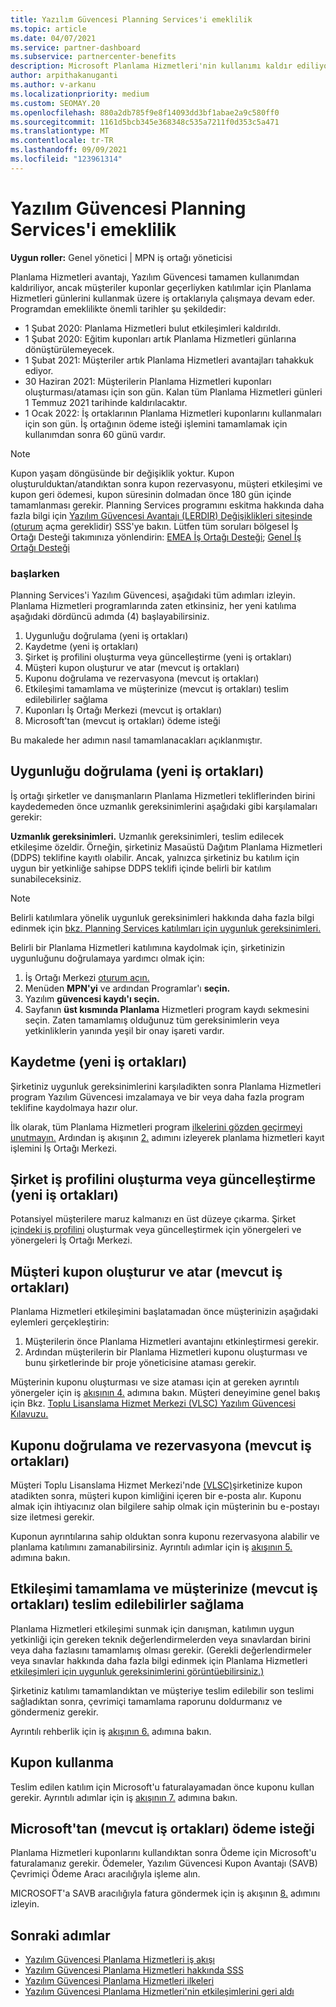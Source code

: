```yaml
---
title: Yazılım Güvencesi Planning Services'i emeklilik
ms.topic: article
ms.date: 04/07/2021
ms.service: partner-dashboard
ms.subservice: partnercenter-benefits
description: Microsoft Planlama Hizmetleri'nin kullanımı kaldır ediliyor.
author: arpithakanuganti
ms.author: v-arkanu
ms.localizationpriority: medium
ms.custom: SEOMAY.20
ms.openlocfilehash: 880a2db785f9e8f14093dd3bf1abae2a9c580ff0
ms.sourcegitcommit: 1161d5bcb345e368348c535a7211f0d353c5a471
ms.translationtype: MT
ms.contentlocale: tr-TR
ms.lasthandoff: 09/09/2021
ms.locfileid: "123961314"
---
```

# <a name="software-assurance-planning-services-retirement"></a>Yazılım Güvencesi Planning Services'i emeklilik

**Uygun roller:** Genel yönetici | MPN iş ortağı yöneticisi


Planlama Hizmetleri avantajı, Yazılım Güvencesi tamamen kullanımdan kaldıriliyor, ancak müşteriler kuponlar geçerliyken katılımlar için Planlama Hizmetleri günlerini kullanmak üzere iş ortaklarıyla çalışmaya devam eder. Programdan emeklilikte önemli tarihler şu şekildedir: 

- 1 Şubat 2020: Planlama Hizmetleri bulut etkileşimleri kaldırıldı.  
- 1 Şubat 2020: Eğitim kuponları artık Planlama Hizmetleri günlarına dönüştürülemeyecek.  
- 1 Şubat 2021: Müşteriler artık Planlama Hizmetleri avantajları tahakkuk ediyor. 
- 30 Haziran 2021: Müşterilerin Planlama Hizmetleri kuponları oluşturması/ataması için son gün. Kalan tüm Planlama Hizmetleri günleri 1 Temmuz 2021 tarihinde kaldırılacaktır.
- 1 Ocak 2022: İş ortaklarının Planlama Hizmetleri kuponlarını kullanmaları için son gün. İş ortağının ödeme isteği işlemini tamamlamak için kullanımdan sonra 60 günü vardır.  

>[!NOTE]
>Kupon yaşam döngüsünde bir değişiklik yoktur. Kupon oluşturulduktan/atandıktan sonra kupon rezervasyonu, müşteri etkileşimi ve kupon geri ödemesi, kupon süresinin dolmadan önce 180 gün içinde tamamlanması gerekir.  Planning Services programını eskitma hakkında daha fazla bilgi için [Yazılım Güvencesi Avantajı (LERDIR) Değişiklikleri sitesinde (oturum](https://partner.microsoft.com/resources/collection/software-assurance-benefit-changes#/) açma gereklidir) SSS'ye bakın.  Lütfen tüm soruları bölgesel İş Ortağı Desteği takımınıza yönlendirin: [EMEA İş Ortağı Desteği](mailto:savoucher@msdirectservices.com); [Genel İş Ortağı Desteği](https://partner.microsoft.com/dashboard/support/servicerequests)


### <a name="get-started"></a>başlarken

Planning Services'i Yazılım Güvencesi, aşağıdaki tüm adımları izleyin. Planlama Hizmetleri programlarında zaten etkinsiniz, her yeni katılıma aşağıdaki dördüncü adımda (4) başlayabilirsiniz.

1. Uygunluğu doğrulama (yeni iş ortakları)
2. Kaydetme (yeni iş ortakları)
3. Şirket iş profilini oluşturma veya güncelleştirme (yeni iş ortakları)
4. Müşteri kupon oluşturur ve atar (mevcut iş ortakları)
5. Kuponu doğrulama ve rezervasyona (mevcut iş ortakları)
6. Etkileşimi tamamlama ve müşterinize (mevcut iş ortakları) teslim edilebilirler sağlama
7. Kuponları İş Ortağı Merkezi (mevcut iş ortakları)
8. Microsoft'tan (mevcut iş ortakları) ödeme isteği

Bu makalede her adımın nasıl tamamlanacakları açıklanmıştır.

## <a name="verify-eligibility-new-partners"></a>Uygunluğu doğrulama (yeni iş ortakları)

İş ortağı şirketler ve danışmanların Planlama Hizmetleri tekliflerinden birini kaydedemeden önce uzmanlık gereksinimlerini aşağıdaki gibi karşılamaları gerekir:

**Uzmanlık gereksinimleri.** Uzmanlık gereksinimleri, teslim edilecek etkileşime özeldir. Örneğin, şirketiniz Masaüstü Dağıtım Planlama Hizmetleri (DDPS) teklifine kayıtlı olabilir. Ancak, yalnızca şirketiniz bu katılım için uygun bir yetkinliğe sahipse DDPS teklifi içinde belirli bir katılım sunabileceksiniz.

>[!NOTE]
> Belirli katılımlara yönelik uygunluk gereksinimleri hakkında daha fazla bilgi edinmek için [bkz. Planning Services katılımları için uygunluk gereksinimleri.](software-assurance-dps-requirements.md)

Belirli bir Planlama Hizmetleri katılımına kaydolmak için, şirketinizin uygunluğunu doğrulamaya yardımcı olmak için:

1. İş Ortağı Merkezi [oturum açın.](https://partner.microsoft.com/dashboard/home)
2. Menüden **MPN'yi** ve ardından Programlar'ı **seçin.**
3. Yazılım **güvencesi kaydı'ı seçin.**
4. Sayfanın **üst kısmında Planlama** Hizmetleri program kaydı sekmesini seçin. Zaten tamamlamış olduğunuz tüm gereksinimlerin veya yetkinliklerin yanında yeşil bir onay işareti vardır.

## <a name="enroll-new-partners"></a>Kaydetme (yeni iş ortakları)

Şirketiniz uygunluk gereksinimlerini karşıladikten sonra Planlama Hizmetleri program Yazılım Güvencesi imzalamaya ve bir veya daha fazla program teklifine kaydolmaya hazır olur.

İlk olarak, tüm Planlama Hizmetleri program [ilkelerini gözden geçirmeyi unutmayın.](https://go.microsoft.com/fwlink/?linkid=2115984) Ardından iş akışının [2.](https://go.microsoft.com/fwlink/?linkid=2115983) adımını izleyerek planlama hizmetleri kayıt işlemini İş Ortağı Merkezi.


## <a name="create-or-update-your-companys-business-profile-new-partners"></a>Şirket iş profilini oluşturma veya güncelleştirme (yeni iş ortakları)

Potansiyel müşterilere maruz kalmanızı en üst düzeye çıkarma. Şirket [içindeki iş profilini](create-a-marketing-profile.md) oluşturmak veya güncelleştirmek için yönergeleri ve yönergeleri İş Ortağı Merkezi.

## <a name="customer-creates-and-assigns-voucher-existing-partners"></a>Müşteri kupon oluşturur ve atar (mevcut iş ortakları)

Planlama Hizmetleri etkileşimini başlatamadan önce müşterinizin aşağıdaki eylemleri gerçekleştirin:

1. Müşterilerin önce Planlama Hizmetleri avantajını etkinleştirmesi gerekir.
2. Ardından müşterilerin bir Planlama Hizmetleri kuponu oluşturması ve bunu şirketlerinde bir proje yöneticisine ataması gerekir.

Müşterinin kuponu oluşturması ve size ataması için at gereken ayrıntılı yönergeler için iş [akışının 4.](https://go.microsoft.com/fwlink/?linkid=2115983) adımına bakın. Müşteri deneyimine genel bakış için Bkz. [Toplu Lisanslama Hizmet Merkezi (VLSC) Yazılım Güvencesi Kılavuzu.](https://download.microsoft.com/download/A/7/D/A7D04694-1B1E-4B18-918F-0EDCD43BA2E5/VLSC-Software-Assurance-Guide_en-US.pdf)

## <a name="validate-and-reserve-voucher-existing-partners"></a>Kuponu doğrulama ve rezervasyona (mevcut iş ortakları)

Müşteri Toplu Lisanslama Hizmet Merkezi'nde [(VLSC)](https://www.microsoft.com/Licensing/servicecenter/default.aspx)şirketinize kupon atadikten sonra, müşteri kupon kimliğini içeren bir e-posta alır. Kuponu almak için ihtiyacınız olan bilgilere sahip olmak için müşterinin bu e-postayı size iletmesi gerekir.

Kuponun ayrıntılarına sahip olduktan sonra kuponu rezervasyona alabilir ve planlama katılımını zamanabilirsiniz. Ayrıntılı adımlar için iş [akışının 5.](https://go.microsoft.com/fwlink/?linkid=2115983) adımına bakın.

## <a name="complete-engagement-and-provide-deliverables-to-your-customer-existing-partners"></a>Etkileşimi tamamlama ve müşterinize (mevcut iş ortakları) teslim edilebilirler sağlama

Planlama Hizmetleri etkileşimi sunmak için danışman, katılımın uygun yetkinliği için gereken teknik değerlendirmelerden veya sınavlardan birini veya daha fazlasını tamamlamış olması gerekir. (Gerekli değerlendirmeler veya sınavlar hakkında daha fazla bilgi edinmek için Planlama Hizmetleri [etkileşimleri için uygunluk gereksinimlerini görüntüebilirsiniz.)](software-assurance-dps-requirements.md)

Şirketiniz katılımı tamamlandıktan ve müşteriye teslim edilebilir son teslimi sağladıktan sonra, çevrimiçi tamamlama raporunu doldurmanız ve göndermeniz gerekir.

Ayrıntılı rehberlik için iş [akışının 6.](https://go.microsoft.com/fwlink/?linkid=2115983) adımına bakın.

## <a name="redeem-voucher"></a>Kupon kullanma

Teslim edilen katılım için Microsoft'u faturalayamadan önce kuponu kullan gerekir. Ayrıntılı adımlar için iş [akışının 7.](https://go.microsoft.com/fwlink/?linkid=2115983) adımına bakın.

## <a name="request-payment-from-microsoft-existing-partners"></a>Microsoft'tan (mevcut iş ortakları) ödeme isteği

Planlama Hizmetleri kuponlarını kullandıktan sonra Ödeme için Microsoft'u faturalamanız gerekir. Ödemeler, Yazılım Güvencesi Kupon Avantajı (SAVB) Çevrimiçi Ödeme Aracı aracılığıyla işleme alın.

MICROSOFT'a SAVB aracılığıyla fatura göndermek için iş akışının [8.](https://go.microsoft.com/fwlink/?linkid=2115983) adımını izleyin.

## <a name="next-steps"></a>Sonraki adımlar

- [Yazılım Güvencesi Planlama Hizmetleri iş akışı](https://go.microsoft.com/fwlink/?linkid=2115983)
- [Yazılım Güvencesi Planlama Hizmetleri hakkında SSS](https://go.microsoft.com/fwlink/?linkid=2116077)
- [Yazılım Güvencesi Planlama Hizmetleri ilkeleri](https://go.microsoft.com/fwlink/?linkid=2115984)
- [Yazılım Güvencesi Planlama Hizmetleri'nin etkileşimlerini geri aldı](https://query.prod.cms.rt.microsoft.com/cms/api/am/binary/RE4sln9)
